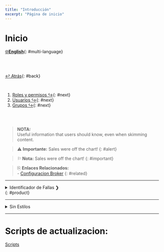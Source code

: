 ```yaml
---
title: "Introducción"
excerpt: "Página de inicio"
---
```


# Inicio

[🌐**English**](08-ema_server_installation.html){: #multi-language}

<br>
<br>

[↩ Atrás](../03-instalacion_consola_web/01-instalacion_consola_adm.html){: #back}

<br>

1. [Roles y permisos ↪](../03-instalacion_consola_web/01-instalacion_consola_adm.html){: #next}
2. [Usuarios ↪](../03-instalacion_consola_web/01-instalacion_consola_adm.html){: #next}
3. [Grupos ↪](../03-instalacion_consola_web/01-instalacion_consola_adm.html){: #next}

<br>
<br>

> **NOTA:** <br> Useful information that users should know, even when skimming content.

> ⚠ **Importante:** Sales were off the chart!
> {: #alert}

> ⚐ **Nota:** Sales were off the chart!
> {: #important}

> ⎘ **Enlaces Relacionados:** <br> - [Configuracion Broker](../08-instalacion_broker/02-configuracion_broker.html)
> {: #related}

---

<details> 
    <summary>Identificador de Fallas ❯ </summary>
<br> 
  Estos problemas se conocen como conflictos y se presentan cuando alguno de los valores que el agente registra periódicamente al servidor (marca de hardware, 
  identificación asignada por el servidor o token dinámico) no coincide con el que el servidor espera. Entonces se bloquean permanentemente las solicitudes de 
  este equipo y se muestra un conflicto en la hoja de vida respectiva en la consola.  
</details>{: #product}

---

<details> 
<summary>Sin Estilos</summary>
<br>
  Estos problemas se conocen como conflictos y se presentan cuando alguno de los valores que el agente registra periódicamente al servidor (marca de hardware, 
  identificación asignada por el servidor o token dinámico) no coincide con el que el servidor espera. Entonces se bloquean permanentemente las solicitudes de 
  este equipo y se muestra un conflicto en la hoja de vida respectiva en la consola.  
</details>

---

# Scripts de actualizacion:

[Scripts](https://download.arandasoft.com/UTILIDADES/Scrips_asdk/Script.zip)
